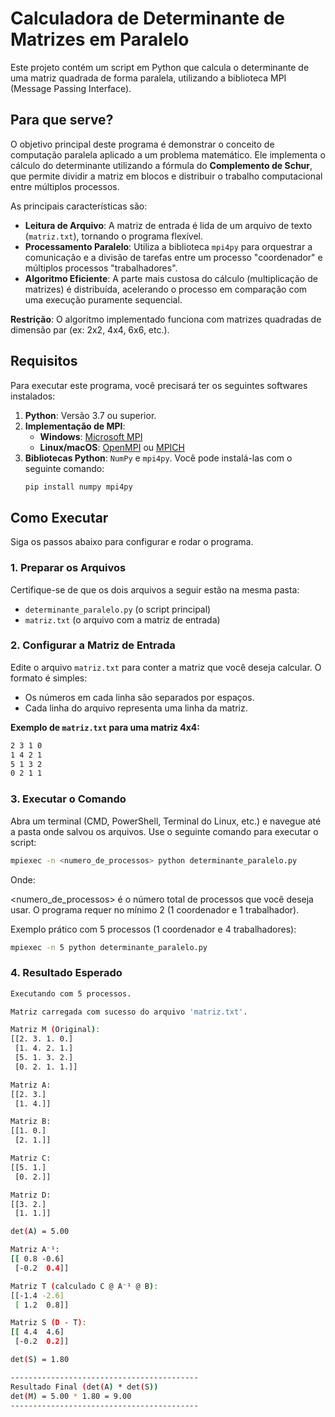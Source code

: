 # Calculadora de Determinante de Matrizes em Paralelo

Este projeto contém um script em Python que calcula o determinante de uma matriz quadrada de forma paralela, utilizando a biblioteca MPI (Message Passing Interface).

## Para que serve?

O objetivo principal deste programa é demonstrar o conceito de computação paralela aplicado a um problema matemático. Ele implementa o cálculo do determinante utilizando a fórmula do **Complemento de Schur**, que permite dividir a matriz em blocos e distribuir o trabalho computacional entre múltiplos processos.

As principais características são:
- **Leitura de Arquivo**: A matriz de entrada é lida de um arquivo de texto (`matriz.txt`), tornando o programa flexível.
- **Processamento Paralelo**: Utiliza a biblioteca `mpi4py` para orquestrar a comunicação e a divisão de tarefas entre um processo "coordenador" e múltiplos processos "trabalhadores".
- **Algoritmo Eficiente**: A parte mais custosa do cálculo (multiplicação de matrizes) é distribuída, acelerando o processo em comparação com uma execução puramente sequencial.

**Restrição**: O algoritmo implementado funciona com matrizes quadradas de dimensão par (ex: 2x2, 4x4, 6x6, etc.).

## Requisitos

Para executar este programa, você precisará ter os seguintes softwares instalados:

1.  **Python**: Versão 3.7 ou superior.
2.  **Implementação de MPI**:
    - **Windows**: [Microsoft MPI](https://learn.microsoft.com/en-us/message-passing-interface/microsoft-mpi)
    - **Linux/macOS**: [OpenMPI](https://www.open-mpi.org/) ou [MPICH](https://www.mpich.org/)
3.  **Bibliotecas Python**: `NumPy` e `mpi4py`. Você pode instalá-las com o seguinte comando:
    ```bash
    pip install numpy mpi4py
    ```

## Como Executar

Siga os passos abaixo para configurar e rodar o programa.

### 1. Preparar os Arquivos

Certifique-se de que os dois arquivos a seguir estão na mesma pasta:
- `determinante_paralelo.py` (o script principal)
- `matriz.txt` (o arquivo com a matriz de entrada)

### 2. Configurar a Matriz de Entrada

Edite o arquivo `matriz.txt` para conter a matriz que você deseja calcular. O formato é simples:
- Os números em cada linha são separados por espaços.
- Cada linha do arquivo representa uma linha da matriz.

**Exemplo de `matriz.txt` para uma matriz 4x4:**
```bash
2 3 1 0
1 4 2 1
5 1 3 2
0 2 1 1
```

### 3. Executar o Comando

Abra um terminal (CMD, PowerShell, Terminal do Linux, etc.) e navegue até a pasta onde salvou os arquivos. Use o seguinte comando para executar o script:

```bash
mpiexec -n <numero_de_processos> python determinante_paralelo.py
```
Onde:

<numero_de_processos> é o número total de processos que você deseja usar. O programa requer no mínimo 2 (1 coordenador e 1 trabalhador).

Exemplo prático com 5 processos (1 coordenador e 4 trabalhadores):

```bash
mpiexec -n 5 python determinante_paralelo.py
```

### 4. Resultado Esperado

```bash
Executando com 5 processos.

Matriz carregada com sucesso do arquivo 'matriz.txt'.

Matriz M (Original):
[[2. 3. 1. 0.]
 [1. 4. 2. 1.]
 [5. 1. 3. 2.]
 [0. 2. 1. 1.]]

Matriz A:
[[2. 3.]
 [1. 4.]]

Matriz B:
[[1. 0.]
 [2. 1.]]

Matriz C:
[[5. 1.]
 [0. 2.]]

Matriz D:
[[3. 2.]
 [1. 1.]]

det(A) = 5.00

Matriz A⁻¹:
[[ 0.8 -0.6]
 [-0.2  0.4]]

Matriz T (calculado C @ A⁻¹ @ B):
[[-1.4 -2.6]
 [ 1.2  0.8]]

Matriz S (D - T):
[[ 4.4  4.6]
 [-0.2  0.2]]

det(S) = 1.80

------------------------------------------
Resultado Final (det(A) * det(S))
det(M) = 5.00 * 1.80 = 9.00
------------------------------------------
```